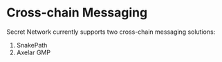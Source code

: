 # Cross-chain Messaging

Secret Network currently supports two cross-chain messaging solutions:&#x20;

1. SnakePath&#x20;
2. Axelar GMP&#x20;
